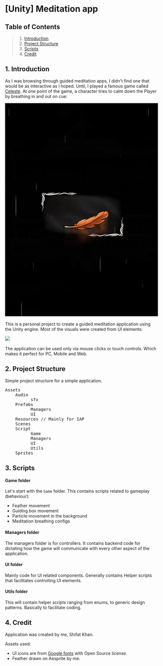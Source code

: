 # [Unity] Meditation app

<a name="toc"></a>
## Table of Contents

> 1. [Introduction](#introduction)
> 1. [Project Structure](#structure)
> 1. [Scripts](#scripts)
> 1. [Credit](#credit)

<a name="introduction"></a>
## 1. Introduction

As I was browsing through guided meditation apps, I didn't find one that would be as interactive as I hoped. Until, I played a famous game called [Celeste](https://www.celestegame.com/). At one point of the game, a character tries to calm down the Player by breathing in and out on cue:

![](https://raw.githubusercontent.com/shifatkhan/MediFloat/main/readme/celeste.gif)

This is a personal project to create a guided meditation application using the Unity engine. Most of the visuals were created from UI elements:

![](https://github.com/shifatkhan/MediFloat/blob/main/readme/preview.gif)

The application can be used only via mouse clicks or touch controls. Which makes it perfect for PC, Mobile and Web.

<a name="structure"></a>
## 2. Project Structure
Simple project structure for a simple application.
<pre>
Assets
    Audio
          sfx
    Prefabs
          Managers
          UI
    Resources // Mainly for IAP
    Scenes
    Script
          Game
          Managers
          UI
          Utils
    Sprites
</pre>

<a name="scripts"></a>
## 3. Scripts

#### Game folder
Let's start with the `Game` folder. This contains scripts related to gameplay (behaviour):
* Feather movement
* Guiding box movement
* Particle movement in the background
* Meditation breathing configs

#### Managers folder
The managers folder is for controllers. It contains backend code for dictating how the game will communicate with every other aspect of the application.

#### UI folder
Mainly code for UI related components. Generally contains Helper scripts that facilitates controlling UI elements.

#### Utils folder
This will contain helper scripts ranging from enums, to generic design patterns. Basically to facilitate coding.

<a name="credit"></a>
## 4. Credit
Application was created by me, Shifat Khan.

Assets used:
* UI icons are from [Google fonts](https://fonts.google.com/icons) with Open Source license.
* Feather drawn on Aesprite by me.
